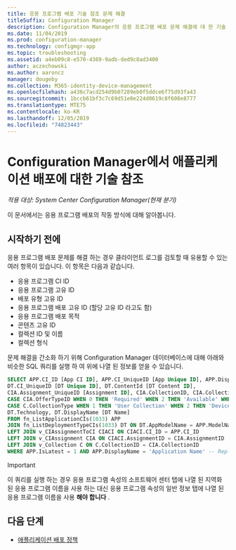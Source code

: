 ```yaml
---
title: 응용 프로그램 배포 기술 참조 문제 해결
titleSuffix: Configuration Manager
description: Configuration Manager의 응용 프로그램 배포 문제 해결에 대 한 기술 참조입니다.
ms.date: 11/04/2019
ms.prod: configuration-manager
ms.technology: configmgr-app
ms.topic: troubleshooting
ms.assetid: a4eb09c8-e570-4369-9adb-ded9c8ad3400
author: aczechowski
ms.author: aaroncz
manager: dougeby
ms.collection: M365-identity-device-management
ms.openlocfilehash: a436c7acd254d9b07289eb0f5ddce6f75d93fa43
ms.sourcegitcommit: 1bccb61bf3c7c69d51e0e224d0619c8f608e8777
ms.translationtype: MTE75
ms.contentlocale: ko-KR
ms.lasthandoff: 12/05/2019
ms.locfileid: "74823443"
---
```

# <a name="technical-reference-for-application-deployment-in-configuration-manager"></a>Configuration Manager에서 애플리케이션 배포에 대한 기술 참조

*적용 대상: System Center Configuration Manager(현재 분기)*

이 문서에서는 응용 프로그램 배포의 작동 방식에 대해 알아봅니다.

## <a name="before-you-begin"></a>시작하기 전에

응용 프로그램 배포 문제를 해결 하는 경우 클라이언트 로그를 검토할 때 유용할 수 있는 여러 항목이 있습니다. 이 항목은 다음과 같습니다.

- 응용 프로그램 CI ID
- 응용 프로그램 고유 ID
- 배포 유형 고유 ID
- 응용 프로그램 배포 고유 ID (할당 고유 ID 라고도 함)
- 응용 프로그램 배포 목적
- 콘텐츠 고유 ID
- 컬렉션 ID 및 이름
- 컬렉션 형식

문제 해결을 간소화 하기 위해 Configuration Manager 데이터베이스에 대해 아래와 비슷한 SQL 쿼리를 실행 하 여 위에 나열 된 정보를 얻을 수 있습니다.

```sql
SELECT APP.CI_ID [App CI ID], APP.CI_UniqueID [App Unique ID], APP.DisplayName [App Name],
DT.CI_UniqueID [DT Unique ID], DT.ContentId [DT Content ID],
CIA.Assignment_UniqueID [Assignment ID], CIA.CollectionID, CIA.CollectionName,
CASE CIA.OfferTypeID WHEN 0 THEN 'Required' WHEN 2 THEN 'Available' WHEN 3 THEN 'Simulate' ELSE 'Unknown' END AS [Deployment Purpose],
CASE C.CollectionType WHEN 1 THEN 'User Collection' WHEN 2 THEN 'Device Collection' ELSE 'Unknown' END AS [Collection Type],
DT.Technology, DT.DisplayName [DT Name]
FROM fn_ListApplicationCIs(1033) APP
JOIN fn_ListDeploymentTypeCIs(1033) DT ON DT.AppModelName = APP.ModelName AND DT.IsLatest = 1
LEFT JOIN v_CIAssignmentToCI CIACI ON CIACI.CI_ID = APP.CI_ID
LEFT JOIN v_CIAssignment CIA ON CIACI.AssignmentID = CIA.AssignmentID
LEFT JOIN v_Collection C ON C.CollectionID = CIA.CollectionID
WHERE APP.IsLatest = 1 AND APP.DisplayName = 'Application Name' -- Replace Application Name
```

> [!IMPORTANT]
> 이 쿼리를 실행 하는 경우 응용 프로그램 속성의 소프트웨어 센터 탭에 나열 된 지역화 된 응용 프로그램 이름을 사용 하는 대신 응용 프로그램 속성의 일반 정보 탭에 나열 된 응용 프로그램 이름을 사용 **해야 합니다** .

## <a name="next-steps"></a>다음 단계

- [애플리케이션 배포 정책](/sccm/apps/understand/deployment-policy-technical-reference)
